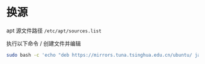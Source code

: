# 换源

apt 源文件路径
`/etc/apt/sources.list`

执行以下命令 / 创建文件并编辑
```bash
sudo bash -c 'echo "deb https://mirrors.tuna.tsinghua.edu.cn/ubuntu/ jammy main restricted universe multiverse" > /etc/apt/sources.list'
```
